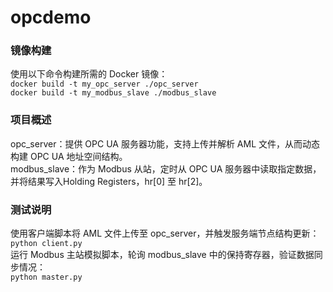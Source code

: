 # opcdemo

### 镜像构建
使用以下命令构建所需的 Docker 镜像：  
`docker build -t my_opc_server ./opc_server`  
`docker build -t my_modbus_slave ./modbus_slave`  
### 项目概述
opc_server：提供 OPC UA 服务器功能，支持上传并解析 AML 文件，从而动态构建 OPC UA 地址空间结构。  
modbus_slave：作为 Modbus 从站，定时从 OPC UA 服务器中读取指定数据，并将结果写入Holding Registers，hr[0] 至 hr[2]。  
### 测试说明
使用客户端脚本将 AML 文件上传至 opc_server，并触发服务端节点结构更新：  
`python client.py`  
运行 Modbus 主站模拟脚本，轮询 modbus_slave 中的保持寄存器，验证数据同步情况：  
`python master.py` 

